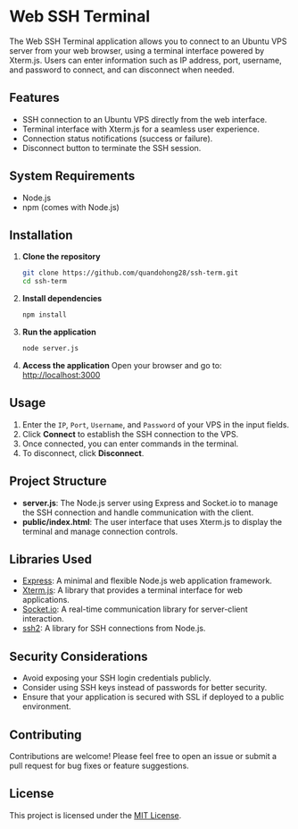 # Web SSH Terminal

The Web SSH Terminal application allows you to connect to an Ubuntu VPS server from your web browser, using a terminal interface powered by Xterm.js. Users can enter information such as IP address, port, username, and password to connect, and can disconnect when needed.

## Features
- SSH connection to an Ubuntu VPS directly from the web interface.
- Terminal interface with Xterm.js for a seamless user experience.
- Connection status notifications (success or failure).
- Disconnect button to terminate the SSH session.

## System Requirements
- Node.js
- npm (comes with Node.js)

## Installation

1. **Clone the repository**
    ```bash
    git clone https://github.com/quandohong28/ssh-term.git
    cd ssh-term
    ```

2. **Install dependencies**
    ```bash
    npm install
    ```

3. **Run the application**
    ```bash
    node server.js
    ```

4. **Access the application**
    Open your browser and go to: [http://localhost:3000](http://localhost:3000)

## Usage
1. Enter the `IP`, `Port`, `Username`, and `Password` of your VPS in the input fields.
2. Click **Connect** to establish the SSH connection to the VPS.
3. Once connected, you can enter commands in the terminal.
4. To disconnect, click **Disconnect**.

## Project Structure

- **server.js**: The Node.js server using Express and Socket.io to manage the SSH connection and handle communication with the client.
- **public/index.html**: The user interface that uses Xterm.js to display the terminal and manage connection controls.

## Libraries Used
- [Express](https://expressjs.com/): A minimal and flexible Node.js web application framework.
- [Xterm.js](https://xtermjs.org/): A library that provides a terminal interface for web applications.
- [Socket.io](https://socket.io/): A real-time communication library for server-client interaction.
- [ssh2](https://www.npmjs.com/package/ssh2): A library for SSH connections from Node.js.

## Security Considerations
- Avoid exposing your SSH login credentials publicly.
- Consider using SSH keys instead of passwords for better security.
- Ensure that your application is secured with SSL if deployed to a public environment.

## Contributing
Contributions are welcome! Please feel free to open an issue or submit a pull request for bug fixes or feature suggestions.

## License
This project is licensed under the [MIT License](LICENSE).
